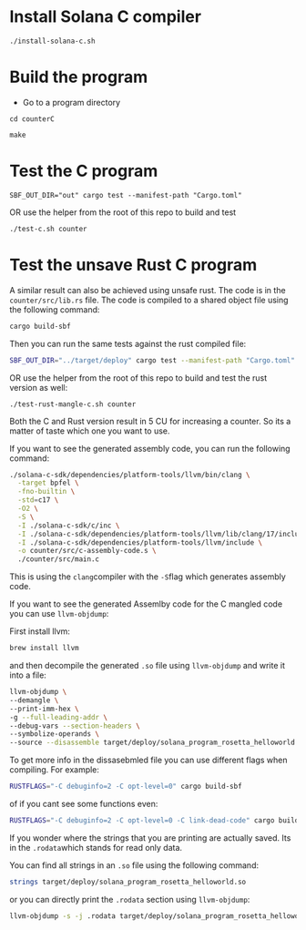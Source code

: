 # Install Solana C compiler

```console
./install-solana-c.sh
```

# Build the program

- Go to a program directory

```console
cd counterC
```

```console
make
```

# Test the C program

```console
SBF_OUT_DIR="out" cargo test --manifest-path "Cargo.toml"
```

OR use the helper from the root of this repo to build and test

```console
./test-c.sh counter
```

# Test the unsave Rust C program

A similar result can also be achieved using unsafe rust. The code is in the `counter/src/lib.rs` file. The code is compiled to a shared object file using the following command:

```bash
cargo build-sbf
```

Then you can run the same tests against the rust compiled file:

```bash
SBF_OUT_DIR="../target/deploy" cargo test --manifest-path "Cargo.toml"
```

OR use the helper from the root of this repo to build and test the rust version as well:

```console
./test-rust-mangle-c.sh counter
```

Both the C and Rust version result in 5 CU for increasing a counter. So its a matter of taste which one you want to use.

If you want to see the generated assembly code, you can run the following command:

```bash
./solana-c-sdk/dependencies/platform-tools/llvm/bin/clang \
  -target bpfel \
  -fno-builtin \
  -std=c17 \
  -O2 \
  -S \
  -I ./solana-c-sdk/c/inc \
  -I ./solana-c-sdk/dependencies/platform-tools/llvm/lib/clang/17/include \
  -I ./solana-c-sdk/dependencies/platform-tools/llvm/include \
  -o counter/src/c-assembly-code.s \
  ./counter/src/main.c
```

This is using the `clang`compiler with the `-S`flag which generates assembly code.

If you want to see the generated Assemlby code for the C mangled code you can use `llvm-objdump`:

First install llvm:

```bash
brew install llvm
```

and then decompile the generated `.so` file using `llvm-objdump` and write it into a file:

```bash
llvm-objdump \
--demangle \
--print-imm-hex \
-g --full-leading-addr \
--debug-vars --section-headers \
--symbolize-operands \
--source --disassemble target/deploy/solana_program_rosetta_helloworld.so > counter/src/rust-unsave-c-code-assembly.s
```

To get more info in the dissasebmled file you can use different flags when compiling. For example:

```bash
RUSTFLAGS="-C debuginfo=2 -C opt-level=0" cargo build-sbf
```

of if you cant see some functions even:

```bash
RUSTFLAGS="-C debuginfo=2 -C opt-level=0 -C link-dead-code" cargo build-sbf
```

If you wonder where the strings that you are printing are actually saved. Its in the `.rodata`which stands for read only data.

You can find all strings in an `.so` file using the following command:

```bash
strings target/deploy/solana_program_rosetta_helloworld.so
```

or you can directly print the `.rodata` section using `llvm-objdump`:

```bash
llvm-objdump -s -j .rodata target/deploy/solana_program_rosetta_helloworld.so
```
